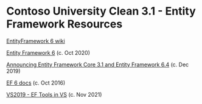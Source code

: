 # Contoso University Clean 3.1 - Entity Framework Resources

[EntityFramework 6 wiki](https://github.com/aspnet/EntityFramework6/wiki)

[Entity Framework 6](https://docs.microsoft.com/en-us/ef/ef6/)
(c. Oct 2020)

[Announcing Entity Framework Core 3.1 and Entity Framework 6.4](https://devblogs.microsoft.com/dotnet/announcing-entity-framework-core-3-1-and-entity-framework-6-4/)
(c. Dec 2019)

[EF 6 docs](https://docs.microsoft.com/en-us/ef/ef6/)
(c. Oct 2016)

[VS2019 - EF Tools in VS](https://docs.microsoft.com/en-us/visualstudio/data-tools/entity-data-model-tools-in-visual-studio?WT.mc_id=visualstudio_data_aka_AA6i8c5&view=vs-2019)
(c. Nov 2021)
